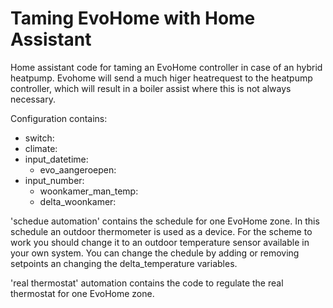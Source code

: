 # Taming EvoHome with Home Assistant
Home assistant code for taming an EvoHome controller in case of an hybrid heatpump. Evohome will send a much higer heatrequest to the heatpump controller, which will result in a boiler assist where this is not always necessary. 
 
Configuration contains:
- switch:
- climate:
- input_datetime:
  - evo_aangeroepen:
- input_number:
  - woonkamer_man_temp:
  - delta_woonkamer:

'schedue automation' contains the schedule for one EvoHome zone. In this schedule an outdoor thermometer is used as a device. For the scheme to work you should change it to an outdoor temperature sensor available in your own system. You can change the chedule by adding or removing setpoints an changing the delta_temperature variables. 

'real thermostat' automation contains the code to regulate the real thermostat for one EvoHome zone.
